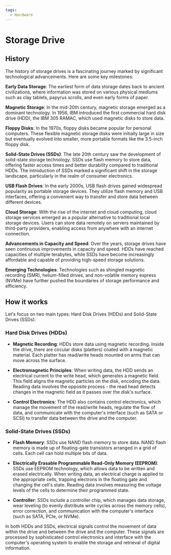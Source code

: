```yaml
---
tags:
  - Hardware
---
```


<head>
    <meta name="google-adsense-account" content="ca-pub-9364684337389377">
    <meta charset="UTF-8">
    <meta name="viewport" content="width=device-width, initial-scale=1.0">
    <meta name="description" content="Welcome to ac-electricity! Here you will learn more about electricity, the different components used to make an electrical circuit as well as their features and use cases.">
    <meta name="keywords" content="alexis carbillet, carbillet, electricity, capacitors, conductors, diodes, electronic, energy source, hardware, home appliances, inductors, insulators, resistors, semi-conductors">
    <meta name="author" content="Alexis Carbillet ">
</head>

# Storage Drive

## History

The history of storage drives is a fascinating journey marked by significant technological advancements. Here are some key milestones:

**Early Data Storage**: The earliest form of data storage dates back to ancient civilizations, where information was stored on various physical mediums such as clay tablets, papyrus scrolls, and even early forms of paper.

**Magnetic Storage**: In the mid-20th century, magnetic storage emerged as a dominant technology. In 1956, IBM introduced the first commercial hard disk drive (HDD), the IBM 305 RAMAC, which used magnetic disks to store data.

**Floppy Disks**: In the 1970s, floppy disks became popular for personal computers. These flexible magnetic storage disks were initially large in size but eventually evolved into smaller, more portable formats like the 3.5-inch floppy disk.

**Solid-State Drives (SSDs)**: The late 20th century saw the development of solid-state storage technology. SSDs use flash memory to store data, offering faster access times and better durability compared to traditional HDDs. The introduction of SSDs marked a significant shift in the storage landscape, particularly in the realm of consumer electronics.

**USB Flash Drives**: In the early 2000s, USB flash drives gained widespread popularity as portable storage devices. They utilize flash memory and USB interfaces, offering a convenient way to transfer and store data between different devices.

**Cloud Storage**: With the rise of the internet and cloud computing, cloud storage services emerged as a popular alternative to traditional local storage devices. Users can store data remotely on servers maintained by third-party providers, enabling access from anywhere with an internet connection.

**Advancements in Capacity and Speed**: Over the years, storage drives have seen continuous improvements in capacity and speed. HDDs have reached capacities of multiple terabytes, while SSDs have become increasingly affordable and capable of providing high-speed storage solutions.

**Emerging Technologies**: Technologies such as shingled magnetic recording (SMR), helium-filled drives, and non-volatile memory express (NVMe) have further pushed the boundaries of storage performance and efficiency.

## How it works

Let's focus on two main types: Hard Disk Drives (HDDs) and Solid-State Drives (SSDs).

### Hard Disk Drives (HDDs)

   - **Magnetic Recording**: HDDs store data using magnetic recording. Inside the drive, there are circular disks (platters) coated with a magnetic material. Each platter has read/write heads mounted on arms that can move across the surface.

   - **Electromagnetic Principles**: When writing data, the HDD sends an electrical current to the write head, which generates a magnetic field. This field aligns the magnetic particles on the disk, encoding the data. Reading data involves the opposite process - the read head detects changes in the magnetic field as it passes over the disk's surface.

   - **Control Electronics**: The HDD also contains control electronics, which manage the movement of the read/write heads, regulate the flow of data, and communicate with the computer's interface (such as SATA or SCSI) to transfer data between the drive and the computer.

### Solid-State Drives (SSDs)

   - **Flash Memory**: SSDs use NAND flash memory to store data. NAND flash memory is made up of floating-gate transistors arranged in a grid of cells. Each cell can hold multiple bits of data.

   - **Electrically Erasable Programmable Read-Only Memory (EEPROM)**: SSDs use EEPROM technology, which allows data to be written and erased electrically. When writing data, an electrical charge is applied to the appropriate cells, trapping electrons in the floating gate and changing the cell's state. Reading data involves measuring the voltage levels of the cells to determine their programmed state.

   - **Controller**: SSDs include a controller chip, which manages data storage, wear leveling (to evenly distribute write cycles across the memory cells), error correction, and communication with the computer's interface (such as SATA, PCIe, or NVMe).

In both HDDs and SSDs, electrical signals control the movement of data within the drive and between the drive and the computer. These signals are processed by sophisticated control electronics and interface with the computer's operating system to enable the storage and retrieval of digital information.